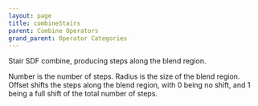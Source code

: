```yaml
---
layout: page
title: combineStairs
parent: Combine Operators
grand_parent: Operator Categories
---
```


Stair SDF combine, producing steps along the blend region.

Number is the number of steps.
Radius is the size of the blend region.
Offset shifts the steps along the blend region, with 0 being no shift, and 1 being a full shift of the total number of steps.
